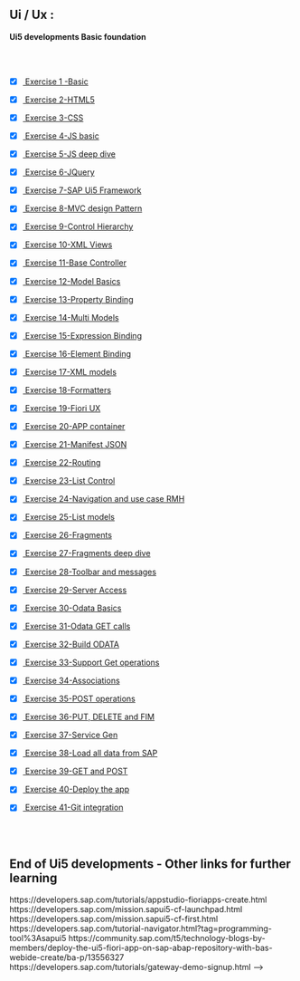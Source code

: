 ## Ui / Ux :

**Ui5 developments Basic foundation**

</br></br>

- [x] <a href="https://github.com/Octavius-Dante/Arthelais/tree/main/ex_1"> Exercise 1 -Basic </a>
- [x] <a href="https://github.com/Octavius-Dante/Arthelais/tree/main/ex_2"> Exercise 2-HTML5</a>
- [x] <a href="https://github.com/Octavius-Dante/Arthelais/tree/main/ex_3"> Exercise 3-CSS </a>
- [x] <a href="https://github.com/Octavius-Dante/Arthelais/tree/main/ex_4"> Exercise 4-JS basic </a>
- [x] <a href="https://github.com/Octavius-Dante/Arthelais/tree/main/ex_5"> Exercise 5-JS deep dive </a>
- [x] <a href="https://github.com/Octavius-Dante/Arthelais/tree/main/ex_6"> Exercise 6-JQuery </a>
- [x] <a href="https://github.com/Octavius-Dante/Arthelais/tree/main/ex_7"> Exercise 7-SAP Ui5 Framework </a>
- [x] <a href="https://github.com/Octavius-Dante/Arthelais/tree/main/ex_8"> Exercise 8-MVC design Pattern </a>
- [x] <a href="https://github.com/Octavius-Dante/Arthelais/tree/main/ex_9"> Exercise 9-Control Hierarchy </a>
- [x] <a href="https://github.com/Octavius-Dante/Arthelais/tree/main/ex_10"> Exercise 10-XML Views </a>
- [x] <a href="https://github.com/Octavius-Dante/Arthelais/tree/main/ex_11"> Exercise 11-Base Controller </a>
- [x] <a href="https://github.com/Octavius-Dante/Arthelais/tree/main/ex_12"> Exercise 12-Model Basics </a>
- [x] <a href="https://github.com/Octavius-Dante/Arthelais/tree/main/ex_13"> Exercise 13-Property Binding </a>
- [x] <a href="https://github.com/Octavius-Dante/Arthelais/tree/main/ex_14"> Exercise 14-Multi Models </a>
- [x] <a href="https://github.com/Octavius-Dante/Arthelais/tree/main/ex_15"> Exercise 15-Expression Binding </a>
- [x] <a href="https://github.com/Octavius-Dante/Arthelais/tree/main/ex_16"> Exercise 16-Element Binding </a>
- [x] <a href="https://github.com/Octavius-Dante/Arthelais/tree/main/ex_17"> Exercise 17-XML models </a>
- [x] <a href="https://github.com/Octavius-Dante/Arthelais/tree/main/ex_18"> Exercise 18-Formatters </a>
- [x] <a href="https://github.com/Octavius-Dante/Arthelais/tree/main/ex_19"> Exercise 19-Fiori UX </a>
- [x] <a href="https://github.com/Octavius-Dante/Arthelais/tree/main/ex_20"> Exercise 20-APP container</a>
- [x] <a href="https://github.com/Octavius-Dante/Arthelais/tree/main/ex_21"> Exercise 21-Manifest JSON</a>
- [x] <a href="https://github.com/Octavius-Dante/Arthelais/tree/main/ex_22"> Exercise 22-Routing</a>
- [x] <a href="https://github.com/Octavius-Dante/Arthelais/tree/main/ex_23"> Exercise 23-List Control </a>
- [x] <a href="https://github.com/Octavius-Dante/Arthelais/tree/main/ex_24"> Exercise 24-Navigation and use case RMH </a>
- [x] <a href="https://github.com/Octavius-Dante/Arthelais/tree/main/ex_25"> Exercise 25-List models</a>
- [x] <a href="https://github.com/Octavius-Dante/Arthelais/tree/main/ex_26"> Exercise 26-Fragments</a>
- [x] <a href="https://github.com/Octavius-Dante/Arthelais/tree/main/ex_27"> Exercise 27-Fragments deep dive</a>
- [x] <a href="https://github.com/Octavius-Dante/Arthelais/tree/main/ex_28"> Exercise 28-Toolbar and messages</a>
- [x] <a href="https://github.com/Octavius-Dante/Arthelais/tree/main/ex_29"> Exercise 29-Server Access</a>
- [x] <a href="https://github.com/Octavius-Dante/Arthelais/tree/main/ex_30"> Exercise 30-Odata Basics</a>
- [x] <a href="https://github.com/Octavius-Dante/Arthelais/tree/main/ex_31"> Exercise 31-Odata GET calls</a>
- [x] <a href="https://github.com/Octavius-Dante/Arthelais/tree/main/ex_32"> Exercise 32-Build ODATA</a>
- [x] <a href="https://github.com/Octavius-Dante/Arthelais/tree/main/ex_33"> Exercise 33-Support Get operations</a>
- [x] <a href="https://github.com/Octavius-Dante/Arthelais/tree/main/ex_34"> Exercise 34-Associations</a>
- [x] <a href="https://github.com/Octavius-Dante/Arthelais/tree/main/ex_35"> Exercise 35-POST operations</a>
- [x] <a href="https://github.com/Octavius-Dante/Arthelais/tree/main/ex_36"> Exercise 36-PUT, DELETE and FIM</a>
- [x] <a href="https://github.com/Octavius-Dante/Arthelais/tree/main/ex_37"> Exercise 37-Service Gen</a>
- [x] <a href="https://github.com/Octavius-Dante/Arthelais/tree/main/ex_38"> Exercise 38-Load all data from SAP</a>
- [x] <a href="https://github.com/Octavius-Dante/Arthelais/tree/main/ex_39"> Exercise 39-GET and POST</a>
- [x] <a href="https://github.com/Octavius-Dante/Arthelais/tree/main/ex_40"> Exercise 40-Deploy the app</a>
- [x] <a href="https://github.com/Octavius-Dante/Arthelais/tree/main/ex_41"> Exercise 41-Git integration</a>


</br></br>


## End of Ui5 developments - Other links for further learning

<!-->

https://developers.sap.com/tutorials/appstudio-fioriapps-create.html

https://developers.sap.com/mission.sapui5-cf-launchpad.html

https://developers.sap.com/mission.sapui5-cf-first.html

https://developers.sap.com/tutorial-navigator.html?tag=programming-tool%3Asapui5

https://community.sap.com/t5/technology-blogs-by-members/deploy-the-ui5-fiori-app-on-sap-abap-repository-with-bas-webide-create/ba-p/13556327

https://developers.sap.com/tutorials/gateway-demo-signup.html  -->

<!--

abap : 

https://community.sap.com/t5/application-development-blog-posts/getting-started-with-the-abap-test-cockpit-for-developers/ba-p/13232141

https://community.sap.com/t5/application-development-blog-posts/atc-the-key-to-successful-abap-development/ba-p/13577493

https://www.guru99.com/system-monitoring-performance-checks.html



ai : 

PRE-REQ FOR SAP BUILD APPS 
NEED TO HAVE AUTHROIZATION TO -- CREATE INSTANCE SAP BUILD APPS - CONTINUE THIS EXERCISE TO COMPLETE THE TASK
https://learning.sap.com/learning-journeys/Setting-Up-SAP-Build-Work-Zone-standard-edition-and-SAP-Mobile-Start-with-SAP-S-4HANA/setting-up-identity-authentication-with-subaccount_d41164a3-d42b-4b20-85ee-e6f747927521

https://www.youtube.com/watch?v=EpuVqWDT2hw&ab_channel=SAPDevelopers

https://developers.sap.com/mission.sap-build-code-test-drive.html


RAP : 

https://developers.sap.com/mission.sap-fiori-abap-rap100.html


SAp Build APP 

search in developers blog section 
https://developers.sap.com/tutorial-navigator.html?search=SAP+build+app


1. https://developers.sap.com/mission.appgyver-low-code.html
2. https://developers.sap.com/tutorials/build-apps-workflow-check-status.html -(https://developers.sap.com/mission.build-workshop-sales-order.html)
3. https://developers.sap.com/mission.build-workshop-sales-order.html - (https://developers.sap.com/group.sap-build-apps-process-trigger.html)


-->
